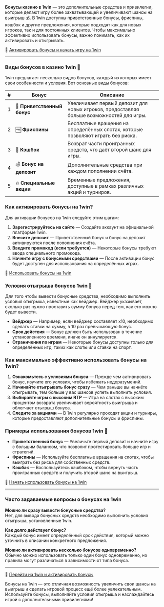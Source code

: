 **Бонусы казино в 1win** — это дополнительные средства и привилегии, которые делают игру более захватывающей и увеличивают шансы на выигрыш 💰. В 1win доступны приветственные бонусы, фриспины, кэшбэк и другие предложения, которые подходят как для новых игроков, так и для постоянных клиентов. Чтобы максимально эффективно использовать бонусы, важно понимать, как их активировать и отыгрывать.

🔗 [Активировать бонусы и начать игру на 1win](https://brandplay.link/smXVpBbG)

---

### Виды бонусов в казино 1win 🎁

1win предлагает несколько видов бонусов, каждый из которых имеет свои особенности и условия. Вот основные виды бонусов:

| # | Бонус | Описание |
|---|-------|----------|
| 1 | 🎉 **Приветственный бонус** | Увеличивает первый депозит для новых игроков, предоставляя больше возможностей для игры. |
| 2 | 🆓 **Фриспины** | Бесплатные вращения на определённых слотах, которые позволяют играть без риска. |
| 3 | 🔄 **Кэшбэк** | Возврат части проигранных средств, что даёт второй шанс для игры. |
| 4 | 💰 **Бонус на депозит** | Дополнительные средства при каждом пополнении счёта. |
| 5 | 🔥 **Специальные акции** | Временные предложения, доступные в рамках различных акций и турниров. |

### Как активировать бонусы на 1win?

Для активации бонусов на 1win следуйте этим шагам:

1. **Зарегистрируйтесь на сайте** — Создайте аккаунт на официальной платформе 1win.
2. **Внесите депозит** — Приветственный бонус и бонус на депозит активируются после пополнения счёта.
3. **Введите промокод (если требуется)** — Некоторые бонусы требуют ввода специального промокода.
4. **Начните игру с бонусными средствами** — После активации бонус будет доступен для использования на определённых играх.

🔗 [Использовать бонусы на 1win](https://brandplay.link/smXVpBbG)

### Условия отыгрыша бонусов 1win 🔄

Для того чтобы вывести бонусные средства, необходимо выполнить условия отыгрыша, известные как вейджер. Вейджер указывает, сколько раз нужно проставить сумму бонуса перед тем, как его можно будет вывести.

- **Вейджер** — Например, если вейджер составляет x10, необходимо сделать ставки на сумму, в 10 раз превышающую бонус.
- **Срок действия** — Бонус должен быть использован в течение установленного времени, иначе он аннулируется.
- **Ограничения по играм** — Некоторые бонусы доступны только для определённых игр, таких как слоты или ставки на спорт.

### Как максимально эффективно использовать бонусы на 1win?

1. **Ознакомьтесь с условиями бонуса** — Прежде чем активировать бонус, изучите его условия, чтобы избежать недоразумений.
2. **Начинайте отыгрывать бонус сразу** — Чем раньше вы начнёте отыгрывать, тем больше у вас шансов успеть выполнить условия.
3. **Выбирайте игры с высоким RTP** — Игра на слотах с высоким процентом возврата увеличивает вероятность выигрыша и облегчает отыгрыш бонуса.
4. **Следите за акциями** — В 1win регулярно проходят акции и турниры, которые предоставляют дополнительные бонусы и фриспины.

### Примеры использования бонусов 1win 🎲

- **Приветственный бонус** — Увеличьте первый депозит и начните игру с большим балансом, что позволит протестировать больше игр и стратегий.
- **Фриспины** — Используйте бесплатные вращения на слотах, чтобы выиграть без риска для собственных средств.
- **Кэшбэк** — Воспользуйтесь кэшбэком, чтобы вернуть часть проигранных средств и получить второй шанс на выигрыш.

🔗 [Начать использовать бонусы на 1win](https://brandplay.link/smXVpBbG)

---

### Часто задаваемые вопросы о бонусах на 1win

**Можно ли сразу вывести бонусные средства?**  
Нет, для вывода бонусных средств необходимо выполнить условия отыгрыша, установленные 1win.

**Как долго действует бонус?**  
Каждый бонус имеет определённый срок действия, который можно уточнить в описании конкретного предложения.

**Можно ли активировать несколько бонусов одновременно?**  
Обычно можно использовать только один бонус одновременно, но правила могут различаться в зависимости от типа бонуса.

---

🔗 [Перейти на 1win и активировать бонусы](https://brandplay.link/smXVpBbG)

Бонусы на 1win — это отличная возможность увеличить свои шансы на выигрыш и сделать игровой процесс ещё более увлекательным. Используйте бонусы, выполняйте условия отыгрыша и наслаждайтесь игрой с дополнительными привилегиями!
